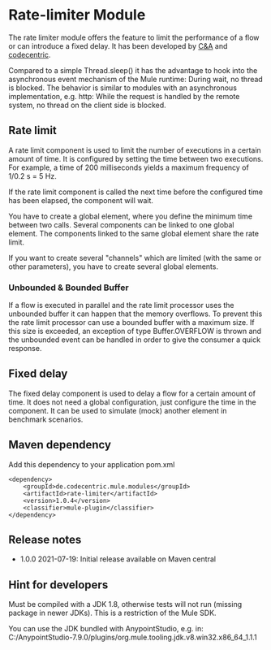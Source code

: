 # Rate-limiter Module

The rate limiter module offers the feature to limit the performance of a flow or can introduce a fixed delay. 
It has been developed by [C&A](https://www.c-and-a.com/) and [codecentric](https://www.codecentric.de/).

Compared to a simple Thread.sleep() it has the advantage to hook into the asynchronous event mechanism of the 
Mule runtime: During wait, no thread is blocked. The behavior is similar to modules with an asynchronous implementation,
e.g. http: While the request is handled by the remote system, no thread on the client side is blocked. 


## Rate limit

A rate limit component is used to limit the number of executions in a certain amount of time. It is configured by setting
the time between two executions. For example, a time of 200 milliseconds yields a maximum frequency of 1/0.2 s = 5 Hz.

If the rate limit component is called the next time before the configured time has been elapsed, the component will wait.

You have to create a global element, where you define the minimum time between two calls. 
Several components can be linked to one global element. The components linked to the same global element share the rate
limit.

If you want to create several "channels" which are limited (with the same or other parameters), 
you have to create several global elements.

### Unbounded & Bounded Buffer 

If a flow is executed in parallel and the rate limit processor uses the unbounded buffer it can happen that the memory overflows. 
To prevent this the rate limit processor can use a bounded buffer with a maximum size. 
If this size is exceeded, an exception of type Buffer.OVERFLOW is thrown and the unbounded event can be handled in order to give the consumer a quick response.

## Fixed delay

The fixed delay component is used to delay a flow for a certain amount of time. It does not need a global configuration,
just configure the time in the component. It can be used to simulate (mock) another element in benchmark scenarios.


## Maven dependency

Add this dependency to your application pom.xml

```
<dependency>
	<groupId>de.codecentric.mule.modules</groupId>
	<artifactId>rate-limiter</artifactId>
	<version>1.0.4</version>
	<classifier>mule-plugin</classifier>
</dependency>
```

## Release notes

* 1.0.0 2021-07-19: Initial release available on Maven central

## Hint for developers

Must be compiled with a JDK 1.8, otherwise tests will not run (missing package in newer JDKs). This is a restriction of the Mule SDK. 

You can use the JDK bundled with AnypointStudio, e.g. in: C:/AnypointStudio-7.9.0/plugins/org.mule.tooling.jdk.v8.win32.x86_64_1.1.1

